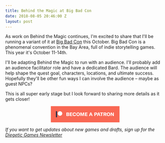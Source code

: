 ```yaml
---
title: Behind the Magic at Big Bad Con
date: 2018-08-05 20:46:00 Z
layout: post
---
```


As work on Behind the Magic continues, I'm excited to share that I'll be running a variant of it at [Big Bad Con](https://www.bigbadcon.com/) this October. Big Bad Con is a phenomenal convention in the Bay Area, full of indie storytelling games. This year it's October 11-14th.

I'll be adapting Behind the Magic to run with an audience. I'll probably add an audience facilitator role and have a dedicated Bard. The audience will help shape the quest goal, characters, locations, and ultimate success. Hopefully they'll be other fun ways I can involve the audience – maybe as guest NPCs?

This is all super early stage but I look forward to sharing more details as it gets closer!

<div class="">
    <a href="https://www.patreon.com/bePatron?u=554536"><img src="/img/become_a_patron_button.png" alt="become a backer on Patreon" style="display:block; margin:auto"></a>
</div>

*If you want to get updates about new games and drafts, sign up for the [Diegetic Games Newsletter](http://diegeticgames.us9.list-manage1.com/subscribe?u=e4f0b45dd4eb576171853a903&id=cacabf37ec)*

